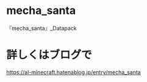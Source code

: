# mecha_santa

『mecha_santa』_Datapack

# 詳しくはブログで

https://al-minecraft.hatenablog.jp/entry/mecha_santa
